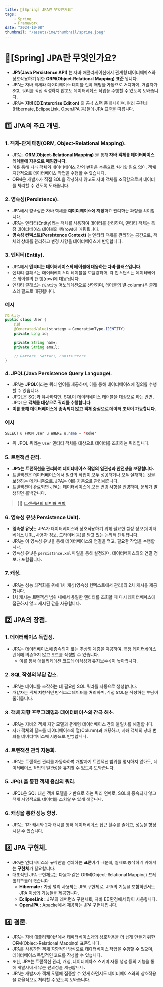```yaml
---
title: 🍃[Spring] JPA란 무엇인가요?
tags:
    - Spring
    - Framework
date: "2024-10-08"
thumbnail: "/assets/img/thumbnail/spring.jpeg"
---
```


# 🍃[Spring] JPA란 무엇인가요?
- **JPA(Java Persistence API)** 는 자바 애플리케이션에서 관계형 데이터베이스와 상호작용하기 위한 **ORM(Objcet-Relational Mapping) 표준** 입니다.
- JPA는 자바 객체와 데이터베이스 테이블 간의 매핑을 자동으로 처리하여, 개발자가 SQL 쿼리를 직접 작성하지 않고도 데이터베이스 작업을 수행할 수 있도록 도와줍니다.
- JPA는 **자바 EE(Enterprise Edition)** 의 공식 스팩 중 하나이며, 여러 구현체(Hibernate, EclipseLink, OpenJPA 등)들이 JPA 표준을 따릅니다.

## 1️⃣ JPA의 주요 개념.

### 1. 객체-관계 매핑(ORM, Object-Relational Mapping).
- JPA는 **ORM(Object-Relational Mapping)** 을 통해 **자바 객체를 데이터베이스 테이블에 자동으로 매핑합니다.**
- 이를 통해 자바 객체와 데이터베이스 간의 변환을 수동으로 처리할 필요 없이, 객체 지향적으로 데이터베이스 작업을 수행할 수 있습니다.
- ORM은 개발자가 직접 SQL을 작성하지 않고도 자바 객체를 조작함으로써 데이터를 처리할 수 있도록 도와줍니다.

### 2. 영속성(Persistence).
- JPA에서 영속성은 자바 객체를 **데이터베이스에 저장**하고 관리하는 과정을 의미합니다.
- JPA는 엔티티(Entity)라는 객체를 사용하여 데이터를 관리하며, 엔티티 객체는 특정 데이터베이스 테이블의 행(row)에 매핑됩니다.
- **영속성 컨텍스트(Persistence Context)** 는 엔티티 객체를 관리하는 공간으로, 객체의 상태를 관리하고 변경 사항을 데이터베이스에 반영합니다.

### 3. 엔티티(Entity).
- JPA에서 **엔티티는 데이터베이스의 테이블에 대응하는 자바 클래스입니다.**
- 엔티티 클래스는 데이터베이스의 테이블을 모델링하며, 각 인스턴스는 데이터베이스 테이블의 한 행(row)에 대응됩니다.
- 엔티티 클래스는 `@Entity` 어노테이션으로 선언되며, 테이블의 열(column)은 클래스의 필드로 매핑됩니다.

### 예시
```java
@Entity
public class User {
    @Id
    @GeneratedValue(strategy = GenerationType.IDENTITY)
    private Long id;
    
    private String name;
    private String email;
    
    // Getters, Setters, Constructors
}
```

### 4. JPQL(Java Persistence Query Language).
- JPA는 **JPQL**이라는 쿼리 언어를 제공하며, 이를 통해 데이터베이스에 질의를 수행할 수 있습니다.
- JPQL은 SQL과 유사하지만, SQL이 데이터베이스 테이블을 대상으로 하는 반면, JPQL은 **객체를 대상으로 궈리를 수행합니다.**
- **이를 통해 데이터베이스에 종속되지 않고 객체 중심으로 데이터 조작이 가능합니다.**

### 예시
```java
SELECT u FROM User u WHERE u.name = 'Kobe'
```

- 위 JPQL 쿼리는 `User` 엔티티 객체를 대상으로 데이터를 조회하는 쿼리입니다.

### 5. 트랜잭션 관리.
- **JPA는 트랜잭션을 관리하여 데이터베이스 작업의 일관성과 안전성을 보장합니다.**
- 트랜잭션은 데이터베이스에서 일련의 작업이 모두 성공하거나 모두 실해하는 것을 보장하는 메커니즘으로, JPA는 이를 자동으로 관리해줍니다.
- 트랜잭션이 완료되면 JPA는 데이터베이스에 모든 변경 사항을 반영하며, 문제가 발생하면 롤백합니다.

> 🙋‍♂️ [트랜잭션의 의미와 역할](https://www.devkobe24.com/DB/2024-08-01-Transaction.html)

### 6. 영속성 유닛(Persistence Unit).
- **영속성 유닛**은 JPA가 데이터베이스와 상호작용하기 위해 필요한 설정 정보(데이터베이스 URL, 사용자 정보, 드라이버 등)를 담고 있는 논리적 단위입니다.
- JPA는 이 영속성 유닛을 통해 데이터베이스와 연결을 맺고, 필요한 작업을 수행합니다.
- 영속성 유닛은 `persistence.xml` 파일을 통해 설정되며, 데이터베이스와의 연결 정보가 포함됩니다.

### 7. 캐싱.
- JPA는 성능 최적화를 위해 1차 캐싱(영속성 컨텍스트에서 관리)와 2차 캐시를 제공합니다.
- 1차 캐시는 트랜잭션 범위 내에서 동일한 엔티티를 조회할 때 다시 데이터베이스에 접근하지 않고 캐시된 값을 사용합니다.

## 2️⃣ JPA의 장점.

### 1. 데이터베이스 독립성.
- JPA는 데이터베이스에 종속되지 않는 추상화 계층을 제공하여, 특정 데이터베이스 벤더에 의존하지 않고 코드를 작성할 수 있습니다.
    - 이를 통해 애플리케이션 코드의 이식성과 유지보수성이 높아집니다.

### 2. SQL 작성의 부담 감소.
- JPA는 데이터를 조작하는 데 필요한 SQL 쿼리를 자동으로 생성합니다.
- 개발자는 객체 지향적인 방식으로 데이터를 처리하며, 직접 SQL을 작성하는 부담이 줄어듭니다.

### 3. 객체 지향 프로그래밍과 데이터베이스의 간극 해소.
- JPA는 자바의 객체 지향 모델과 관계형 데이터베이스 간의 불일치를 해결합니다.
- 자바 객체의 필드를 데이터베이스의 열(Column)과 매핑하고, 자바 객체의 상태 변화를 데이터베이스에 자동으로 반영합니다.

### 4. 트랜잭션 관리 자동화.
- JPA는 트랜잭션 관리를 자동화하여 개발자가 트랜잭션 범위를 명시하지 않아도, 데이터베이스 작업의 일관성을 유지할 수 있도록 도와줍니다.

### 5. JPQL을 통한 객체 중심의 쿼리.
- JPQL은 SQL 대신 객체 모델을 기반으로 하는 쿼리 언어로, SQL에 종속되지 않고 객체 지향적으로 데이터를 조회할 수 있게 해줍니다.

### 6. 캐싱을 통한 성능 향상.
- JPA는 1차 캐시와 2차 캐시를 통해 데이터베이스 접근 횟수를 줄이고, 성능을 향상시킬 수 있습니다.

## 3️⃣ JPA 구현체.
- JPA는 인터페이스와 규약만을 정의하는 **표준**이기 때문에, 실제로 동작하기 위해서는 **구현체**가 필요합니다.
- 대표적인 JPA 구현체로는 다음과 같은 ORM(Object-Relational Mapping) 프레임워크들이 있습니다.
    - **Hibernate :** 가장 널리 사용되는 JPA 구현체로, JPA의 기능을 포함하면서도 JPA 이상의 기능들을 제공합니다.
    - **EclipseLink :** JPA의 레퍼런스 구현체로, 자바 EE 환경에서 많이 사용됩니다.
    - **OpenJPA :** Apache에서 제공하는 JPA 구현체입니다.

## 4️⃣ 결론.
- JPA는 자바 애플리케이션에서 데이터베이스와의 상호작용을 더 쉽게 만들기 위한 ORM(Object-Relational Mapping) 표준입니다.
- JPA를 사용하면 객체 지향적인 방식으로 데이터베이스 작업을 수행할 수 있으며, 데이터베이스 독립적인 코드를 작성할 수 있습니다.
- 또한, JPA는 트랜잭션 관리, 캐싱, 데이터베이스 스키마 자동 생성 등의 기능을 통해 개발자에게 많은 편의성을 제공합니다.
- JPA는 개발자가 객체 모델에 집중할 수 있게 하면서도 데이터베이스와의 상호작용을 효율적으로 처리할 수 있도록 도와줍니다.

